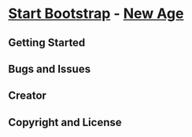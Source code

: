 # [Start Bootstrap](http://startbootstrap.com/) - [New Age](http://startbootstrap.com/template-overviews/new-age/)
 
## Getting Started

 
## Bugs and Issues

 ## Creator

 

 
## Copyright and License

 
